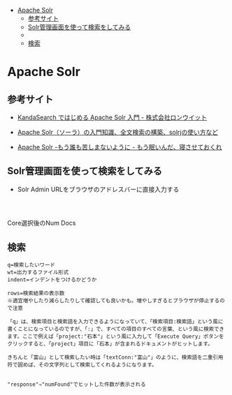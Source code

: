 

- [Apache Solr](#apache-solr)
  - [参考サイト](#参考サイト)
  - [Solr管理画面を使って検索をしてみる](#solr管理画面を使って検索をしてみる)
  - [](#)
  - [検索](#検索)



# Apache Solr



## 参考サイト
* [KandaSearch ではじめる Apache Solr 入門 - 株式会社ロンウイット](https://www.rondhuit.com/kandasearch_1.html)

* [Apache Solr（ソーラ）の入門知識、全文検索の構築、solrjの使い方など](https://www.zealseeds.com/searchEngine/solr/index.html)

* [Apache Solr -もう誰も苦しまないように - もう眠いんだ、寝させておくれ](https://bmrcx862.hatenablog.com/entry/20150308/1425825046)


## Solr管理画面を使って検索をしてみる
- Solr Admin URLをブラウザのアドレスバーに直接入力する
```code


```


##
Core選択後のNum Docs


## 検索
```
q=検索したいワード
wt=出力するファイル形式
indent=インデントをつけるかどうか

rows=検索結果の表示数
※適宜増やしたり減らしたりして確認しても良いかも。増やしすぎるとブラウザが停止するので注意

```

```
「q」は、検索項目と検索語を入力できるようになっていて、「検索項目:検索語」という風に書くことになっているのですが、「:」で、すべての項目のすべての言葉、という風に検索できます。ここで例えば「project:"石本"」という風に入力して「Execute Query」ボタンをクリックすると、「project」項目に「石本」が含まれるドキュメントがヒットします。

きちんと「富山」として検索したい時は「textConn:"富山"」のように、検索語を二重引用符で囲めば、その文字列として検索してくれるようになります。


```

```
"response"⇒"numFound"でヒットした件数が表示される
```
